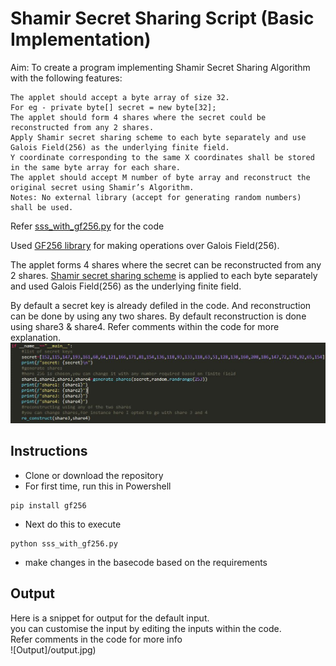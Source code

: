 # Shamir Secret Sharing Script (Basic Implementation)

Aim: To create a program implementing Shamir Secret Sharing Algorithm with the following features:
```
The applet should accept a byte array of size 32. 
For eg - private byte[] secret = new byte[32]; 
The applet should form 4 shares where the secret could be reconstructed from any 2 shares. 
Apply Shamir secret sharing scheme to each byte separately and use Galois Field(256) as the underlying finite field. 
Y coordinate corresponding to the same X coordinates shall be stored in the same byte array for each share. 
The applet should accept M number of byte array and reconstruct the original secret using Shamir’s Algorithm. 
Notes: No external library (accept for generating random numbers) shall be used.
```


Refer [sss_with_gf256.py](/sss_with_gf256.py) for the code

Used [GF256 library](https://gf256.readthedocs.io/en/stable/) for making operations over Galois Field(256).

The applet forms 4 shares where the secret can be reconstructed from any 2 shares. [Shamir secret sharing scheme](https://en.wikipedia.org/wiki/Shamir%27s_Secret_Sharing) is applied to each byte separately and used Galois Field(256) as the underlying finite field.

By default a secret key is already defiled in the code.
And reconstruction can be done by using any two shares. By default reconstruction is done using share3 & share4.
Refer comments within the code for more explanation.<br>
![main_code](/main_code.jpg)

## Instructions
- Clone or download the repository
- For first time, run this in Powershell
```
pip install gf256
```
- Next do this to execute
```
python sss_with_gf256.py
```
- make changes in the basecode based on the requirements
## Output
Here is a snippet for output for the default input.<br>
you can customise the input by editing the inputs within the code.<br>
Refer comments in the code for more info<br>
![Output]/output.jpg)
